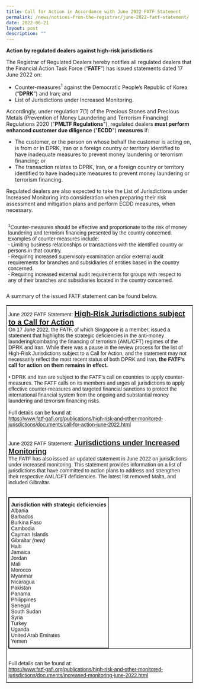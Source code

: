 ```yaml
---
title: Call for Action in Accordance with June 2022 FATF Statement
permalink: /news/notices-from-the-registrar/june-2022-fatf-statement/
date: 2022-06-21
layout: post
description: ""
---
```

**Action by regulated dealers against high-risk jurisdictions**<br>

The Registrar of Regulated Dealers hereby notifies all regulated dealers that the Financial Action Task Force (“**FATF**”) has issued statements dated 17 June 2022 on:
* Counter-measures<sup>1</sup> against the Democratic People’s Republic of Korea (“**DPRK**”) and Iran; and
* List of Jurisdictions under Increased Monitoring.
    
Accordingly, under regulation 7(1) of the Precious Stones and Precious Metals (Prevention of Money Laundering and Terrorism Financing) Regulations 2020 ("**PMLTF Regulations**"), regulated dealers **must perform enhanced customer due diligence** ("**ECDD**") **measures** if:
* The customer, or the person on whose behalf the customer is acting on, is from or in DPRK, Iran or a foreign country or territory identified to have inadequate measures to prevent money laundering or terorrism financing; or
* The transaction relates to DPRK, Iran, or a foreign country or territory identified to have inadequate measures to prevent money laundering or terrorism financing.

Regulated dealers are also expected to take the List of Jurisdictions under Increased Monitoring into consideration when preparing their risk assessment and mitigation plans and perform ECDD measures, when necessary.

<table style="border-collapse:collapse;border-spacing:0;border:none" class="tg"><thead><tr><th style="border-style:solid;border-width:0px;font-family:Arial, sans-serif;font-size:14px;font-weight:normal;overflow:hidden;padding:10px 5px;text-align:left;vertical-align:top;word-break:normal">
    <sup>1</sup>Counter-measures should be effective and proportionate to the risk of money laundering and terrorism financing presented by the country concerned. Examples of counter-measures include:<br> 
    - Limiting business relationships or transactions with the identified country or persons in that country.<br>  
    - Requiring increased supervisory examination and/or external audit requirements for branches and subsidiaries of entities based in the country concerned.<br>  
    - Requiring increased external audit requirements for groups with respect to any of their branches and subsidiaries located in the country concerned.<br></th></tr></thead></table>
    
A summary of the issued FATF statement can be found below.
<style type="text/css">
.tg  {border-collapse:collapse;border-spacing:0;border-width:1px;border-style:solid;border-color:black;}
.tg td{font-family:Arial, sans-serif;font-size:14px;padding:10px 5px;border-style:solid;border-width:0px;overflow:hidden;word-break:normal;}
.tg th{font-family:Arial, sans-serif;font-size:14px;font-weight:normal;padding:10px 5px;border-style:solid;border-width:0px;overflow:hidden;word-break:normal;}
.tg .tg-exjp{border-color:#330001;text-align:left;vertical-align:middle}
</style>
<table class="tg">
    <tr>
    <th class="tg-exjp">June 2022 FATF Statement: <span style="font-weight:bold;font-size:20px;text-decoration:underline">High-Risk Jurisdictions subject to a Call for Action</span><br>
On 17 June 2022, the FATF, of which Singapore is a member, issued a statement that highlights the strategic deficiencies in the anti-money laundering/combating the financing of terrorism (AML/CFT) regimes of the DPRK and Iran. While there was a pause in the review process for the list of High-Risk Jurisdictions subject to a Call for Action, and the statement may not necessarily reflect the most recent status of both DPRK and Iran, <b>the FATF's call for action on them remains in effect.</b><br><br>
• DPRK and Iran are subject to the FATF’s call on countries to apply counter-measures. The FATF calls on its members and urges all jurisdictions to apply effective counter-measures and targeted financial sanctions to protect the international financial system from the ongoing and substantial money laundering and terrorism financing risks.<br><br>Full details can be found at:<br><a href="https://www.fatf-gafi.org/publications/high-risk-and-other-monitored-jurisdictions/documents/call-for-action-june-2022.html" target="_blank">https://www.fatf-gafi.org/publications/high-risk-and-other-monitored-jurisdictions/documents/call-for-action-june-2022.html</a><br><br>

June 2022 FATF Statement: <span style="font-weight:bold;font-size:20px;text-decoration:underline">Jurisdictions under Increased Monitoring</span><br>
The FATF has also issued an updated statement in June 2022 on jurisdictions under increased monitoring. This statement provides information on a list of jurisdictions that have committed to action plans to address and strengthen their respective AML/CFT deficiencies. The latest list removed Malta, and included Gibraltar.<br><br>
<table style="border-collapse:collapse;border-spacing:0" class="tg"><thead><tr><th style="border-color:black;border-style:solid;border-width:1px;font-family:Arial, sans-serif;font-size:14px;font-weight:normal;overflow:hidden;padding:10px 5px;text-align:left;vertical-align:top;word-break:normal">
<span style="font-weight:bold">Jurisdiction with strategic deficiencies</span><br>
<span style="font-weight:normal">Albania</span><br>
<span style="font-weight:normal">Barbados</span><br>
<span style="font-weight:normal">Burkina Faso</span><br>
<span style="font-weight:normal">Cambodia</span><br>
<span style="font-weight:normal">Cayman Islands</span><br>
<span style="font-weight:normal">Gibraltar <i>(new)</i></span><br>
<span style="font-weight:normal">Haiti</span><br>
<span style="font-weight:normal">Jamaica</span><br>
<span style="font-weight:normal">Jordan</span><br>
<span style="font-weight:normal">Mali</span><br>
<span style="font-weight:normal">Morocco</span><br>
<span style="font-weight:normal">Myanmar</span><br>
<span style="font-weight:normal">Nicaragua</span><br>
<span style="font-weight:normal">Pakistan</span><br>
<span style="font-weight:normal">Panama</span><br>
<span style="font-weight:normal">Philippines</span><br>
<span style="font-weight:normal">Senegal</span><br>
<span style="font-weight:normal">South Sudan</span><br>
<span style="font-weight:normal">Syria</span><br>
<span style="font-weight:normal">Turkey</span><br>
<span style="font-weight:normal">Uganda</span><br>
<span style="font-weight:normal">United Arab Emirates</span><br>
<span style="font-weight:normal">Yemen</span><br></th></tr></thead></table>
<br>Full details can be found at:<br><a href="https://www.fatf-gafi.org/publications/high-risk-and-other-monitored-jurisdictions/documents/increased-monitoring-june-2022.html" target="_blank">https://www.fatf-gafi.org/publications/high-risk-and-other-monitored-jurisdictions/documents/increased-monitoring-june-2022.html</a><br></th>
  </tr>
</table>